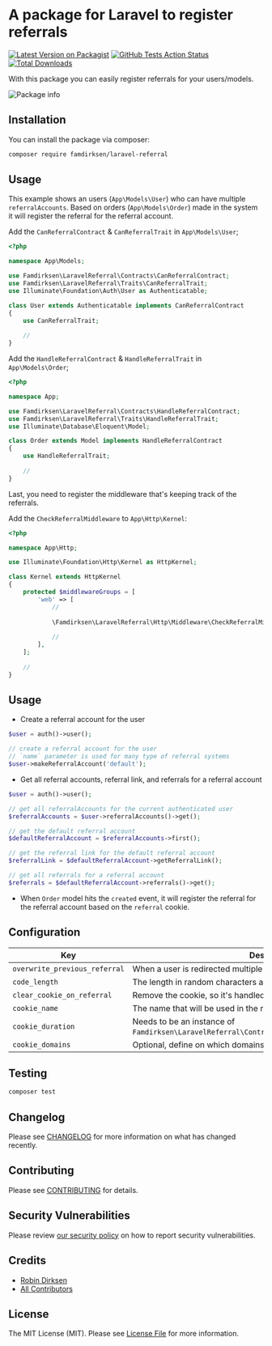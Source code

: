 # A package for Laravel to register referrals

[![Latest Version on Packagist](https://img.shields.io/packagist/v/famdirksen/laravel-referral.svg?style=flat-square)](https://packagist.org/packages/famdirksen/laravel-referral)
[![GitHub Tests Action Status](https://img.shields.io/github/workflow/status/famdirksen/laravel-referral/Tests?label=tests)](https://github.com/famdirksen/laravel-referral/actions?query=workflow%3ATests+branch%3Amaster)
[![Total Downloads](https://img.shields.io/packagist/dt/famdirksen/laravel-referral.svg?style=flat-square)](https://packagist.org/packages/famdirksen/laravel-referral)


With this package you can easily register referrals for your users/models.

![Package info](https://banners.beyondco.de/Laravel%20Referral.png?theme=light&packageManager=composer+require&packageName=famdirksen%2Flaravel-referral&pattern=architect&style=style_1&description=Register+referrals+in+your+application+with+ease.&md=1&showWatermark=0&fontSize=100px&images=https%3A%2F%2Flaravel.com%2Fimg%2Flogomark.min.svg)

## Installation

You can install the package via composer:

```bash
composer require famdirksen/laravel-referral
```

## Usage

This example shows an users (`App\Models\User`) who can have multiple `referralAccounts`. Based on orders (`App\Models\Order`) made in the system it will register the referral for the referral account.

Add the `CanReferralContract` & `CanReferralTrait` in `App\Models\User`;
```php
<?php

namespace App\Models;

use Famdirksen\LaravelReferral\Contracts\CanReferralContract;
use Famdirksen\LaravelReferral\Traits\CanReferralTrait;
use Illuminate\Foundation\Auth\User as Authenticatable;

class User extends Authenticatable implements CanReferralContract
{
    use CanReferralTrait;
    
    //
}
```

Add the `HandleReferralContract` & `HandleReferralTrait` in `App\Models\Order`;
```php
<?php

namespace App;

use Famdirksen\LaravelReferral\Contracts\HandleReferralContract;
use Famdirksen\LaravelReferral\Traits\HandleReferralTrait;
use Illuminate\Database\Eloquent\Model;

class Order extends Model implements HandleReferralContract
{
    use HandleReferralTrait;
    
    //
}
```

Last, you need to register the middleware that's keeping track of the referrals.

Add the `CheckReferralMiddleware` to `App\Http\Kernel`:
```php
<?php

namespace App\Http;

use Illuminate\Foundation\Http\Kernel as HttpKernel;

class Kernel extends HttpKernel
{
    protected $middlewareGroups = [
        'web' => [
            //
            
            \Famdirksen\LaravelReferral\Http\Middleware\CheckReferralMiddleware::class,
            
            //
        ],
    ];
    
    //
}
```
 ## Usage

- Create a referral account for the user
```php
$user = auth()->user();

// create a referral account for the user
// `name` parameter is used for many type of referral systems
$user->makeReferralAccount('default');
```

- Get all referral accounts, referral link, and referrals for a referral account
```php
$user = auth()->user();

// get all referralAccounts for the current authenticated user
$referralAccounts = $user->referralAccounts()->get();

// get the default referral account
$defaultReferralAccount = $referralAccounts->first();

// get the referral link for the default referral account
$referralLink = $defaultReferralAccount->getReferralLink();

// get all referrals for a referral account
$referrals = $defaultReferralAccount->referrals()->get();
```

- When `Order` model hits the `created` event, 
it will register the referral for the referral account based on the 
`referral` cookie.


## Configuration

| Key | Description |
|---|---|
| `overwrite_previous_referral` | When a user is redirected multiple times, overwrite the previous referral. |
| `code_length` | The length in random characters a referral token needs to be. |
| `clear_cookie_on_referral` | Remove the cookie, so it's handled only once. |
| `cookie_name` | The name that will be used in the referral cookie registration. |
| `cookie_duration` | Needs to be an instance of `Famdirksen\LaravelReferral\Contracts\ReferralCookieDurationContract`. |
| `cookie_domains` | Optional, define on which domains a cookie needs to be set. |

## Testing

```bash
composer test
```

## Changelog

Please see [CHANGELOG](CHANGELOG.md) for more information on what has changed recently.

## Contributing

Please see [CONTRIBUTING](.github/CONTRIBUTING.md) for details.

## Security Vulnerabilities

Please review [our security policy](../../security/policy) on how to report security vulnerabilities.

## Credits

- [Robin Dirksen](https://github.com/robindirksen1)
- [All Contributors](../../contributors)

## License

The MIT License (MIT). Please see [License File](LICENSE.md) for more information.
